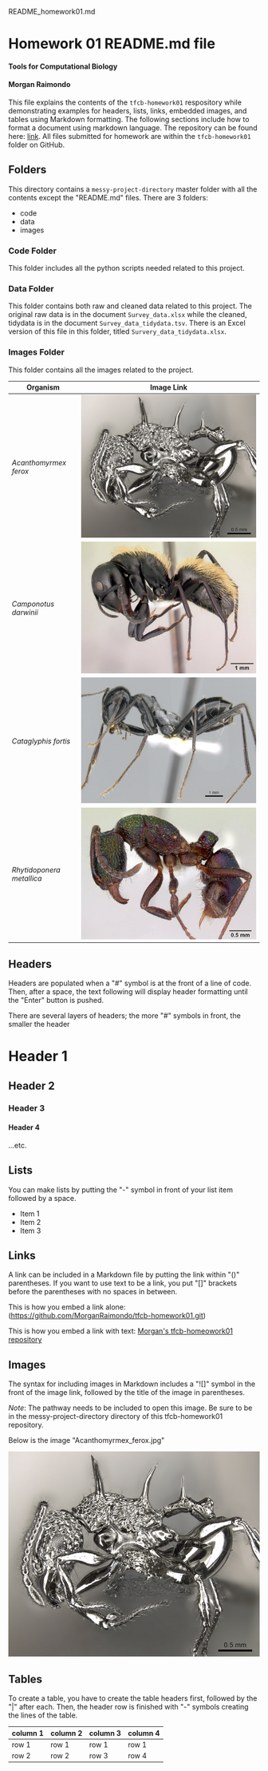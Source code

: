 README_homework01.md
# Homework 01 README.md file
#### Tools for Computational Biology
#### Morgan Raimondo

This file explains the contents of the `tfcb-homework01` respository while demonstrating examples for headers, lists, links, embedded images, and tables using Markdown formatting. The following sections include how to format a document using markdown language. The repository can be found here: [link](https://github.com/MorganRaimondo/tfcb-homework01.git). All files submitted for homework are within the `tfcb-homework01` folder on GitHub.

## Folders

This directory contains a `messy-project-directory` master folder with all the contents except the "README.md" files. There are 3 folders: 
- code
- data
- images

### Code Folder
 
This folder includes all the python scripts needed related to this project.

### Data Folder

This folder contains both raw and cleaned data related to this project. The original raw data is in the document `Survey_data.xlsx` while the cleaned, tidydata is in the document `Survey_data_tidydata.tsv`. There is an Excel version of this file in this folder, titled `Survery_data_tidydata.xlsx`.

### Images Folder

This folder contains all the images related to the project.

| Organism            | Image Link |
----------------------|------------|
|*Acanthomyrmex ferox*| ![Acanthomyrmex ferox](messy-project-directory/images/Acanthomyrmex_ferox.jpg) |
|*Camponotus darwinii* | ![Camponotus darwinii](messy-project-directory/images/Camponotus_darwinii.jpg) |
|*Cataglyphis fortis* | ![Cataglyphis fortis](messy-project-directory/images/Cataglyphis_fortis.jpg)|
|*Rhytidoponera metallica* | ![Rhytidoponera metallica](messy-project-directory/images/Rhytidoponera_metallica.jpg)|

## Headers

Headers are populated when a "#" symbol is at the front of a line of code. Then, after a space, the text following will display header formatting until the "Enter" button is pushed.

There are several layers of headers; the more "#" symbols in front, the smaller the header

# Header 1
## Header 2
### Header 3
#### Header 4
...etc.

## Lists

You can make lists by putting the "-" symbol in front of your list item followed by a space.

- Item 1
- Item 2
- Item 3

## Links

A link can be included in a Markdown file by putting the link within "()" parentheses. If you want to use text to be a link, you put "[]" brackets before the parentheses with no spaces in between.

This is how you embed a link alone: (https://github.com/MorganRaimondo/tfcb-homework01.git)

This is how you embed a link with text: [Morgan's tfcb-homeowork01 repository](https://github.com/MorganRaimondo/tfcb-homework01.git)

## Images

The syntax for including images in Markdown includes a "![]" symbol in the front of the image link, followed by the title of the image in parentheses.

*Note*: The pathway needs to be included to open this image. Be sure to be in the messy-project-directory directory of this tfcb-homework01 repository.

Below is the image "Acanthomyrmex_ferox.jpg"

![Acanthomyrmex ferox](messy-project-directory/images/Acanthomyrmex_ferox.jpg) 

## Tables

To create a table, you have to create the table headers first, followed by the "|" after each. Then, the header row is finished with "-" symbols creating the lines of the table.

| column 1 | column 2 | column 3 | column 4|
|----------|----------|----------|---------|
| row 1    | row 1    | row 1    | row 1   |
| row 2    | row 2    | row 3    | row 4   |